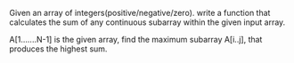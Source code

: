 Given an array of integers(positive/negative/zero). write a function that
calculates the sum of any continuous subarray within the given input array.

A[1.......N-1] is the given array, find the maximum subarray A[i..j], that
produces the highest sum.

